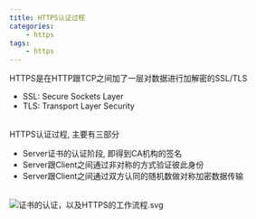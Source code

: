 ```yaml
---
title: HTTPS认证过程
categories: 
    - https
tags: 
    - https
---
```

HTTPS是在HTTP跟TCP之间加了一层对数据进行加解密的SSL/TLS

- SSL: Secure Sockets Layer
- TLS: Transport Layer Security


<br />HTTPS认证过程, 主要有三部分

- Server证书的认证阶段, 即得到CA机构的签名
- Server跟Client之间通过非对称的方式验证彼此身份
- Server跟Client之间通过双方认同的随机数做对称加密数据传输


<br />![证书的认证，以及HTTPS的工作流程.svg](https-1.svg)

